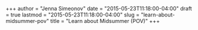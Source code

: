 +++
author = "Jenna Simeonov"
date = "2015-05-23T11:18:00-04:00"
draft = true
lastmod = "2015-05-23T11:18:00-04:00"
slug = "learn-about-midsummer-pov"
title = "Learn about Midsummer (POV)"
+++


